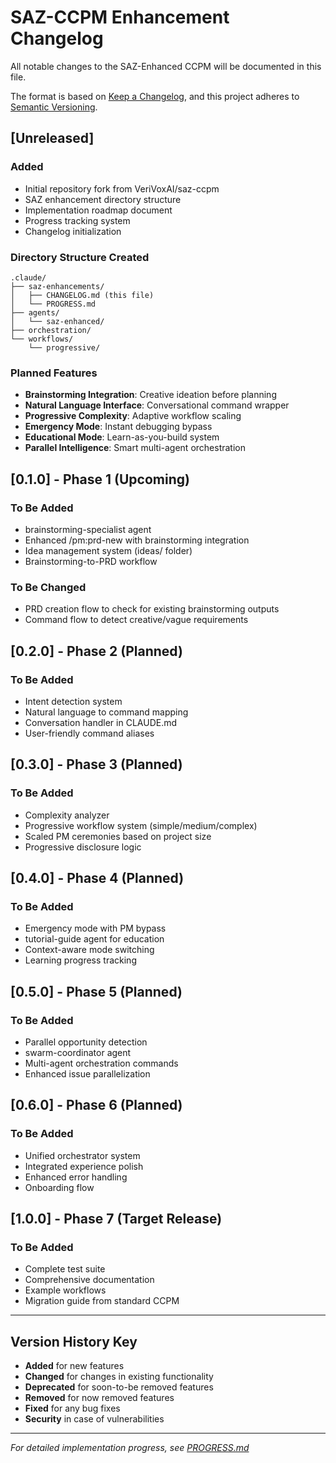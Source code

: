 # SAZ-CCPM Enhancement Changelog

All notable changes to the SAZ-Enhanced CCPM will be documented in this file.

The format is based on [Keep a Changelog](https://keepachangelog.com/en/1.0.0/),
and this project adheres to [Semantic Versioning](https://semver.org/spec/v2.0.0.html).

## [Unreleased]

### Added
- Initial repository fork from VeriVoxAI/saz-ccpm
- SAZ enhancement directory structure
- Implementation roadmap document
- Progress tracking system
- Changelog initialization

### Directory Structure Created
```
.claude/
├── saz-enhancements/
│   ├── CHANGELOG.md (this file)
│   └── PROGRESS.md
├── agents/
│   └── saz-enhanced/
├── orchestration/
└── workflows/
    └── progressive/
```

### Planned Features
- **Brainstorming Integration**: Creative ideation before planning
- **Natural Language Interface**: Conversational command wrapper
- **Progressive Complexity**: Adaptive workflow scaling
- **Emergency Mode**: Instant debugging bypass
- **Educational Mode**: Learn-as-you-build system
- **Parallel Intelligence**: Smart multi-agent orchestration

## [0.1.0] - Phase 1 (Upcoming)

### To Be Added
- brainstorming-specialist agent
- Enhanced /pm:prd-new with brainstorming integration
- Idea management system (ideas/ folder)
- Brainstorming-to-PRD workflow

### To Be Changed
- PRD creation flow to check for existing brainstorming outputs
- Command flow to detect creative/vague requirements

## [0.2.0] - Phase 2 (Planned)

### To Be Added
- Intent detection system
- Natural language to command mapping
- Conversation handler in CLAUDE.md
- User-friendly command aliases

## [0.3.0] - Phase 3 (Planned)

### To Be Added
- Complexity analyzer
- Progressive workflow system (simple/medium/complex)
- Scaled PM ceremonies based on project size
- Progressive disclosure logic

## [0.4.0] - Phase 4 (Planned)

### To Be Added
- Emergency mode with PM bypass
- tutorial-guide agent for education
- Context-aware mode switching
- Learning progress tracking

## [0.5.0] - Phase 5 (Planned)

### To Be Added
- Parallel opportunity detection
- swarm-coordinator agent
- Multi-agent orchestration commands
- Enhanced issue parallelization

## [0.6.0] - Phase 6 (Planned)

### To Be Added
- Unified orchestrator system
- Integrated experience polish
- Enhanced error handling
- Onboarding flow

## [1.0.0] - Phase 7 (Target Release)

### To Be Added
- Complete test suite
- Comprehensive documentation
- Example workflows
- Migration guide from standard CCPM

---

## Version History Key

- **Added** for new features
- **Changed** for changes in existing functionality
- **Deprecated** for soon-to-be removed features
- **Removed** for now removed features
- **Fixed** for any bug fixes
- **Security** in case of vulnerabilities

---

*For detailed implementation progress, see [PROGRESS.md](./PROGRESS.md)*